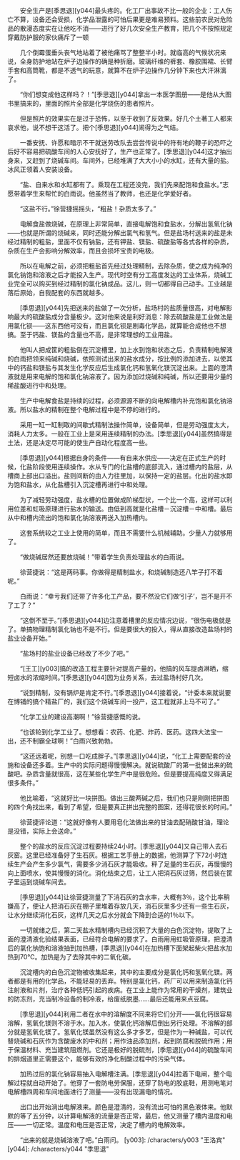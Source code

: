 　　安全生产是[季思退][y044]最头疼的。化工厂出事故不比一般的企业：工人伤亡不算，设备还会受损，化学品泄露的可怕后果更是难易预料。这些前农民对危险品的散漫态度实在让他吃不消——进行了好几次安全生产教育，把几个不按照规定穿戴防护服的家伙痛斥了一顿

　　几个倒霉蛋垂头丧气地站着了被他痛骂了整整半小时。就临高的气候状况来说，全身防护地站在炉子边操作的确是种折磨。玻璃纤维的裤套、橡胶围裙、长臂手套和高筒靴，都是不透气的玩意，就算不在炉子边操作几分钟下来也大汗淋漓了。

　　“你们想变成他这样吗？！”[季思退][y044]拿出一本医学图册——是他从大图书里搞来的，里面的照片全部是化学烧伤的患者照片。

　　但是照片的效果实在是过于恐怖，以至于收到了反效果。好几个土著工人都来哀求他，说不想干这活了。把个[季思退][y044]闹得为之气结。

　　一番安抚、许愿和暗示不干就送劳改队去尝尝传说中的符有地的鞭子的恐吓之后好不容易把硫酸车间的人心安抚好了，生产也正常了。[季思退][y044]这才抽出身来，又赶到了烧碱车间。车间外，已经堆满了大大小小的水缸，还有大量的盐。冰风正领着人安装设备。

　　“盐、自来水和水缸都有了。乘现在工程还没完，我们先来配饱和食盐水。”志愿带着学生来帮忙的白雨说。他虽然当了教师，也还是化学爱好者。

　　“这盐不行。”徐营捷摇摇头，“粗盐！杂质太多了。”

　　电解食盐做烧碱，在原理上非常简单，直接电解饱和食盐水，分解出氢氧化钠——也就是所谓的烧碱来，同时还能分解出氯气和氢气。但是盐场村送来的盐是未经过精制的粗盐，里面不仅有钠盐，还有钾盐、镁盐、硫酸盐等各式各样的杂质，杂质在生产会影响分解效率，而且会损坏宝贵的电极。

　　所以在电解之前，必须把粗盐首先经过处理精制，去除杂质，使之成为纯净的氯化钠饱和溶液之后才能投入生产。现代时空有分工高度发达的工业体系，烧碱工业完全可以购买到经过精制的氯化钠成品。这儿，则一切都得自己动手。工业越是落后原始，自我配套的东西就越多。

　　[季思退][y044]先把送来的盐做了一次分析，盐场村的盐质量很高，对电解影响最大的硫酸盐成分含量极少。这对他来说是利好消息：除去硫酸盐是工业做法是用氯化钡——这东西他可没有，而且氯化钡是剧毒化学品，就算能合成他也不想搞。至于钙盐、镁盐的含量也不高，是非常理想的工业用盐。

　　他叫人把成筐的粗盐倒在沉淀槽里，加上水到饱和状态之后，负责精制电解液的白雨把领来纯碱和烧碱，依照测试出来的盐水成分，按比例的添加进去，以使其中的钙盐和镁盐与其发生化学反应后生成氯化钙和氢氧化镁沉淀出来。上面的澄清液就是用来电解的饱和氯化钠溶液了。因为添加过烧碱和纯碱，所以还要用少量的稀盐酸进行中和处理。

　　生产中电解食盐是持续的过程，必须源源不断的向电解槽内补充饱和氯化钠溶液。所以盐水的精制在整个电解过程中是不停的进行的。

　　采用一缸一缸制取的间歇式精制法操作简单，设备简单，但是劳动强度太大，消耗人力太多。一般在工业上是采用连续精制的办法。[季思退][y044]虽然搞得是土法，还是决定尽可能的使生产自动化程度高一些。

　　[季思退][y044]根据自身的条件——有自来水供应——决定在正式生产的时候，化盐阶段使用连续操作。水从专门的化盐槽的底部流入，通过槽内的盐层，从槽商上部出口溢出。盐则间断的由人力往里加，以保持一定的盐层。化出的盐水即为饱和盐水，从化盐槽引入沉淀槽再进行中和处理。

　　为了减轻劳动强度，盐水槽的位置做成阶梯型状，一个比一个高，这样可以利用位差和虹吸原理进行盐水的输送。由低到高就是化盐槽－沉淀槽－中和槽。最后从中和槽内流出的饱和氯化钠溶液再送入加热槽内。

　　这套系统较之工业上使用的简单，而且不需要什么机械辅助。少量人力就够用了。

　　“做烧碱居然还要放烧碱！”带着学生负责处理盐水的白雨说。

　　徐营捷说：“这是两码事。你做得是精制盐水，和烧碱制造还八竿子打不着呢。”

　　白雨说：“幸亏我们还带了许多化工产品，要不然没它们做‘引子’，岂不是开不了工了？”

　　“这倒不至于。”[季思退][y044]边注意着槽里的反应情况边说，“很伤电极就是了。单搞物理精制氯化钠也不是不行。但是要很大的投入，得从直接改造盐场村的盐业设备开始。”

　　“盐场村的盐业设备已经改了不少了吧。”

　　“[王工][y003]搞的改造工程主要针对提高产量的，他搞的风车提卤淋晒，缩短卤水的浓缩时间。”[季思退][y044]因为业务关系，去过盐场村好几次。

　　“说到精制，没有锅炉是肯定不行。”[季思退][y044]接着说，“计委本来就说要在博铺的搞个精盐厂的，我们这个烧碱车间一投产，这工程就非上马不可了。”

　　“化学工业的建设高潮啊！”徐营捷感慨的说。

　　“也该轮到化学工业了。想想看：农药、化肥、炸药、医药。这四大法宝一出，还不制霸全球啊！”白雨兴致勃勃。

　　“这还远着呢，别想一口吃成胖子。”[季思退][y044]说，“化工上需要配套的设施和设备还多着。生产中的实际问题得慢慢解决。就说硫酸厂的第一批做出来的硫酸吧。杂质含量就很高，这在某些化学生产中是很危险。但是要提高纯度又得满足很多条件。”

　　他比喻着，“这就好比一块拼图。做出三酸两碱之后，我们也只是刚刚把拼图的四个角找出来，看到了希望，但是要真正拼出完整的图案，还得花很长的时间。”

　　徐营捷评论道：“这就好像有人要用皂化法做出来的甘油去配硝酸甘油，理论是没错，实际上会送命。”

　　整个的盐水的反应沉淀过程要持续24小时。[季思退][y044]又自己带人去石灰窑。这里已经准备好了生石灰。根据工艺手册上的数据，他测算了下72小时连续生产会产生多少氯气，需要多少消石灰才能吸收。秤了足量的生石灰，再慢慢的向上面喷水，使其慢慢的消化。消化结束之后，让工人把消石灰过筛，然后装在筐子里运到烧碱车间去。

　　[季思退][y044]让徐营捷测量了下消石灰的含水率，大概有3％，这个比率稍嫌高了，便让人把消石灰在棚子里堆着存放几天，消石灰里多少还有一些生石灰，让水分继续消化石灰，这样几天之后水分就会下降到合适的1％以下。

　　一切就绪之后，第二天盐水精制槽内已经沉积了大量的白色沉淀物，提取了上面的澄清液化验结果表面，已经符合电解的要求了。白雨用用虹吸管原理，把澄清后的氯化钠饱和溶液抽到加热槽，[季思退][y044]在加热槽下面架起柴火把盐水加热到70℃。加热是为了去除其中的二氧化碳。

　　沉淀槽内的白色沉淀物被收集起来，其中的主要成分是氯化钙和氢氧化镁。两者都是有用的化学品，不能轻易的丢弃。特别是氯化钙，药厂可以用来制造氯化钙注射液和片剂，治疗各种低钙引起的疾病。在工业上能作为常用的干燥剂，建筑业的防冻剂，充当制冷设备的制冷液，给废纸脱墨……最后还能用来点豆腐。

　　[季思退][y044]利用二者在水中的溶解度不同来将它们分开——氯化钙很容易溶解，氢氧化镁则不溶于水。加入水，使氯化钙溶解后倒出另行处理。不溶解的部分就是氢氧化镁了。氢氧化镁虽然没有这么多才多艺，但是作为一种碱盐，可以代替烧碱和石灰作为含酸废水的中和剂；用作油品添加剂，起到防腐和脱硫作用；用于保温材料、充当建筑阻燃剂。它还是极好的脱硫剂，[季思退][y044]的硫酸车间的排烟道里正需要这个，能够有效的净化制酸过程中的污染气体。

　　加热过后的氯化钠容易抽入电解槽注满。[季思退][y044]拉着下电闸，整个电解过程就自动开始了。他穿了一套防电劳保服，还穿了防电的胶底鞋，用测电笔对电解槽四周和车间地面进行了测量——没有出现漏电的情况。

　　出口出开始淌出电解液来。颜色是澄清的，没有流出可怕的黑色液体来。他默默的等了五分钟，以计算电解液的流量是否正常，最后，他又测量了槽内温度和电压——一切正常。温度和电压是否正常，决定了槽内的电解效率。

　　“出来的就是烧碱溶液了吧。”白雨问。
[y003]: /characters/y003 "王洛宾"
[y044]: /characters/y044 "季思退"
